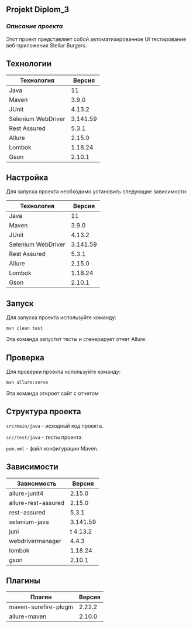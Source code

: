 ## **Projekt Diplom_3**

### _Описание проекта_

Этот проект представляет собой автоматизированное UI тестирование веб-приложения Stellar Burgers.

## **Технологии**
Технология  |	Версия
------------|-----------
Java	    |   11
Maven	|       3.9.0
JUnit	|       4.13.2
Selenium WebDriver	|3.141.59
Rest Assured	|5.3.1
Allure	        |2.15.0
Lombok	        |1.18.24
Gson	        |2.10.1

## **Настройка**
Для запуска проекта необходимо установить следующие зависимости:

Технология  |	Версия
------------|-----------
Java	    |   11
Maven	|       3.9.0
JUnit	|       4.13.2
Selenium WebDriver	|3.141.59
Rest Assured	|5.3.1
Allure	        |2.15.0
Lombok	        |1.18.24
Gson	        |2.10.1

## **Запуск**

Для запуска проекта используйте команду:

`mvn clean test`

Эта команда запустит тесты и сгенерирует отчет Allure.

## **Проверка**

Для проверки проекта используйте команду:

`mvn allure:serve`

Эта команда откроет сайт с отчетом

## **Структура проекта**
`src/main/java` - исходный код проекта.

`src/test/java` - тесты проекта.

`pom.xml` - файл конфигурации Maven.

## **Зависимости**

Зависимость |	Версия
------------|-----------
allure-junit4 |	2.15.0
allure-rest-assured |	2.15.0
rest-assured |	5.3.1
selenium-java |	3.141.59
juni |t	4.13.2
webdrivermanager |	4.4.3
lombok |	1.18.24
gson |	2.10.1

## **Плагины**
Плагин |	Версия
------------|-----------
maven-surefire-plugin |	2.22.2
allure-maven |	2.10.0
